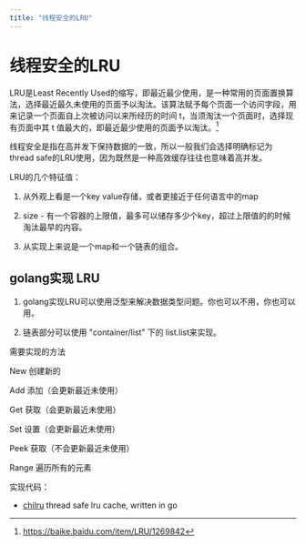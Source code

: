 ```yaml
---
title: "线程安全的LRU"
---
```


# 线程安全的LRU

LRU是Least Recently Used的缩写，即最近最少使用，是一种常用的页面置换算法，选择最近最久未使用的页面予以淘汰。该算法赋予每个页面一个访问字段，用来记录一个页面自上次被访问以来所经历的时间 t，当须淘汰一个页面时，选择现有页面中其 t 值最大的，即最近最少使用的页面予以淘汰。[^1]

线程安全是指在高并发下保持数据的一致，所以一般我们会选择明确标记为thread safe的LRU使用，因为既然是一种高效缓存往往也意味着高并发。

LRU的几个特征值：

1. 从外观上看是一个key value存储，或者更接近于任何语言中的map

2. size - 有一个容器的上限值，最多可以储存多少个key，超过上限值的的时候淘汰最早的内容。

3. 从实现上来说是一个map和一个链表的组合。

## golang实现 LRU

1. golang实现LRU可以使用泛型来解决数据类型问题。你也可以不用，你也可以用。

2. 链表部分可以使用 "container/list" 下的 list.list来实现。

需要实现的方法

New 创建新的

Add 添加（会更新最近未使用）

Get 获取（会更新最近未使用）

Set 设置（会更新最近未使用）

Peek 获取（不会更新最近未使用）

Range 遍历所有的元素

实现代码：

* [chilru](https://github.com/langwan/chilru) thread safe lru cache, written in go

[^1]: https://baike.baidu.com/item/LRU/1269842